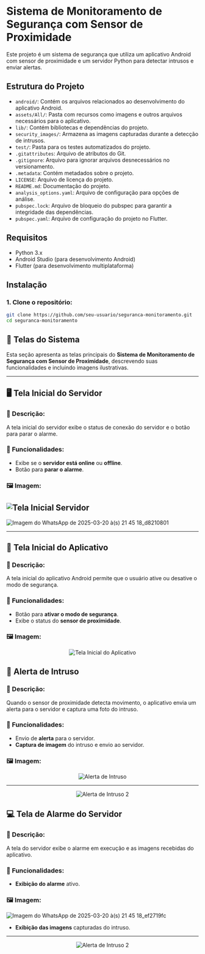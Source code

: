 # Sistema de Monitoramento de Segurança com Sensor de Proximidade

Este projeto é um sistema de segurança que utiliza um aplicativo Android com sensor de proximidade e um servidor Python para detectar intrusos e enviar alertas.

## Estrutura do Projeto

- `android/`: Contém os arquivos relacionados ao desenvolvimento do aplicativo Android.
- `assets/All/`: Pasta com recursos como imagens e outros arquivos necessários para o aplicativo.
- `lib/`: Contém bibliotecas e dependências do projeto.
- `security_images/`: Armazena as imagens capturadas durante a detecção de intrusos.
- `test/`: Pasta para os testes automatizados do projeto.
- `.gitattributes`: Arquivo de atributos do Git.
- `.gitignore`: Arquivo para ignorar arquivos desnecessários no versionamento.
- `.metadata`: Contém metadados sobre o projeto.
- `LICENSE`: Arquivo de licença do projeto.
- `README.md`: Documentação do projeto.
- `analysis_options.yaml`: Arquivo de configuração para opções de análise.
- `pubspec.lock`: Arquivo de bloqueio do pubspec para garantir a integridade das dependências.
- `pubspec.yaml`: Arquivo de configuração do projeto no Flutter.

## Requisitos

- Python 3.x
- Android Studio (para desenvolvimento Android)
- Flutter (para desenvolvimento multiplataforma)


## Instalação

### 1. Clone o repositório:

```bash
git clone https://github.com/seu-usuario/seguranca-monitoramento.git
cd seguranca-monitoramento
```

## 📸 Telas do Sistema

Esta seção apresenta as telas principais do **Sistema de Monitoramento de Segurança com Sensor de Proximidade**, descrevendo suas funcionalidades e incluindo imagens ilustrativas.

---

## 🖥️ Tela Inicial do Servidor

### 📌 Descrição:
A tela inicial do servidor exibe o status de conexão do servidor e o botão para parar o alarme.

### 🔹 Funcionalidades:
- Exibe se o **servidor está online** ou **offline**.
- Botão para **parar o alarme**.

### 🖼️ Imagem:

![Tela Inicial Servidor](https://github.com/user-attachments/assets/f2ac5476-bcc3-42f8-bdd7-cdc814b1f6e9)
---
![Imagem do WhatsApp de 2025-03-20 à(s) 21 45 18_d8210801](https://github.com/user-attachments/assets/7db5746a-74c3-479e-85ae-53f4364961c2)

---

## 📱 Tela Inicial do Aplicativo

### 📌 Descrição:
A tela inicial do aplicativo Android permite que o usuário ative ou desative o modo de segurança.

### 🔹 Funcionalidades:
- Botão para **ativar o modo de segurança**.
- Exibe o status do **sensor de proximidade**.

### 🖼️ Imagem:
<div align="center">
  <img src="https://github.com/user-attachments/assets/758e90de-d1d2-4f89-83eb-7286ee1bd022" alt="Tela Inicial do Aplicativo" />
</div>


## 🚨 Alerta de Intruso

### 📌 Descrição:
Quando o sensor de proximidade detecta movimento, o aplicativo envia um alerta para o servidor e captura uma foto do intruso.

### 🔹 Funcionalidades:
- Envio de **alerta** para o servidor.
- **Captura de imagem** do intruso e envio ao servidor.

### 🖼️ Imagem:
<div align="center">
  <img src="https://github.com/user-attachments/assets/2b8bc963-4c90-46eb-9d9a-a70a44b75b3e" alt="Alerta de Intruso" />
</div>

---

<div align="center">
  <img src="https://github.com/user-attachments/assets/2c83079a-5ee0-4073-9799-4a0b81d309e5" alt="Alerta de Intruso 2" />
</div>


## 💻 Tela de Alarme do Servidor

### 📌 Descrição:
A tela do servidor exibe o alarme em execução e as imagens recebidas do aplicativo.

### 🔹 Funcionalidades:
- **Exibição do alarme** ativo.

### 🖼️ Imagem:
![Imagem do WhatsApp de 2025-03-20 à(s) 21 45 18_ef2719fc](https://github.com/user-attachments/assets/ac794fe9-65cf-4750-a0d0-ec49ae3c0fcd)

- **Exibição das imagens** capturadas do intruso.
---
<div align="center">
 <img src="https://github.com/user-attachments/assets/739de52a-5898-4c40-a372-58d9390dbf1f" alt="Alerta de Intruso 2" />
  </div>



